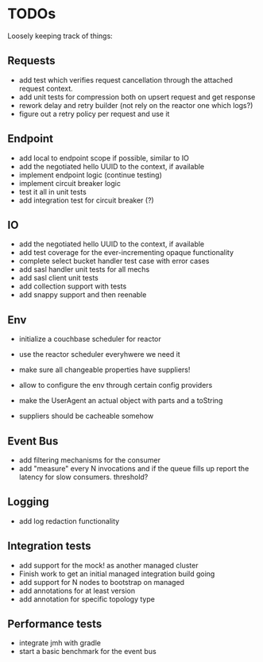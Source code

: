 # TODOs

Loosely keeping track of things:


## Requests

 - add test which verifies request cancellation through the attached request context.
 - add unit tests for compression both on upsert request and get response
 - rework delay and retry builder (not rely on the reactor one which logs?)
 - figure out a retry policy per request and use it
 
## Endpoint

 - add local to endpoint scope if possible, similar to IO
 - add the negotiated hello UUID to the context, if available
 - implement endpoint logic
   (continue testing)
 - implement circuit breaker logic
 - test it all in unit tests
 - add integration test for circuit breaker (?)

## IO

 - add the negotiated hello UUID to the context, if available
 - add test coverage for the ever-incrementing opaque functionality
 - complete select bucket handler test case with error cases
 - add sasl handler unit tests for all mechs
 - add sasl client unit tests
 - add collection support with tests
 - add snappy support and then reenable

## Env
 
 - initialize a couchbase scheduler for reactor
 - use the reactor scheduler everyhwere we need it
 
 - make sure all changeable properties have suppliers!
 - allow to configure the env through certain config providers
 - make the UserAgent an actual object with parts and a toString
 - suppliers should be cacheable somehow
 
## Event Bus

 - add filtering mechanisms for the consumer
 - add "measure" every N invocations and if the queue fills up report the 
   latency for slow consumers. threshold?
 
## Logging

 - add log redaction functionality
 
## Integration tests

 - add support for the mock! as another managed cluster
 - Finish work to get an initial managed integration build going
 - add support for N nodes to bootstrap on managed
 - add annotations for at least version
 - add annotation for specific topology type
 
## Performance tests

 - integrate jmh with gradle
 - start a basic benchmark for the event bus